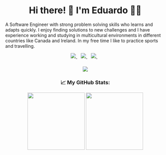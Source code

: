 
<h1 align='center'>
 Hi there! 👋  I'm Eduardo 👨‍💻
</h1>

<p align='left'>
  A Software Engineer with strong problem solving skills who learns and adapts quickly. I enjoy finding solutions to new challenges
  and I have experience working and studying in multicultural environments in different countries like Canada and Ireland. In my free time I like to practice sports and travelling. 
</p>

<p align='center'>
  <a href="https://github.com/edwardmartins?tab=repositories" target="blank">
   <img src="https://img.shields.io/badge/-Repositories-828091?style=for-the-badge&logo=Github&logoColor=white&link=https://github.com/edwardmartins/Projects"/>
 </a> &nbsp;&nbsp;
  <a href="https://www.linkedin.com/in/edwardmartins/">
    <img src="https://img.shields.io/badge/linkedin-%230077B5.svg?&style=for-the-badge&logo=linkedin&logoColor=white"/>
  </a> &nbsp;&nbsp;
  <a href="mailto:edwardmartinse@gmail.com">
    <img src="https://img.shields.io/badge/Gmail-D14836?style=for-the-badge&logo=gmail&logoColor=white" />        
  </a> &nbsp;&nbsp;  
</p>

<h3 align='center'>
<a href="https://github.com/edwardmartins/github-profile-views-counter">
    <img src="https://komarev.com/ghpvc/?username=edwardmartins">
</a>
</h3>

<h3 align='center'>
  <p>📈 My GitHub Stats:</p>
  <img height="180em" src="https://github-readme-stats.vercel.app/api?username=edwardmartins&show_icons=true&hide_border=false&&count_private=true&include_all_commits=true" />
  <img height="180em" src="https://github-readme-stats.vercel.app/api/top-langs/?username=edwardmartins&exclude_repo=KNN-Image-Classification&show_icons=true&hide_border=false&layout=compact&langs_count=6"/>
</h3>
